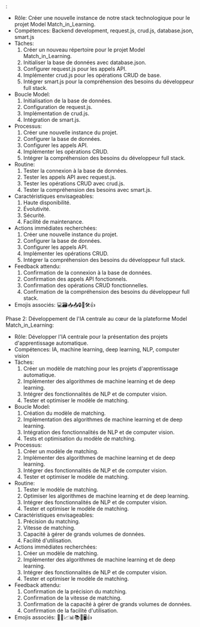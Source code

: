 :
- Rôle: Créer une nouvelle instance de notre stack technologique pour le projet Model Match\_in\_Learning.
- Compétences: Backend development, request.js, crud.js, database.json, smart.js
- Tâches:
	1. Créer un nouveau répertoire pour le projet Model Match\_in\_Learning.
	2. Initialiser la base de données avec database.json.
	3. Configurer request.js pour les appels API.
	4. Implémenter crud.js pour les opérations CRUD de base.
	5. Intégrer smart.js pour la compréhension des besoins du développeur full stack.
- Boucle Model:
	1. Initialisation de la base de données.
	2. Configuration de request.js.
	3. Implémentation de crud.js.
	4. Intégration de smart.js.
- Processus:
	1. Créer une nouvelle instance du projet.
	2. Configurer la base de données.
	3. Configurer les appels API.
	4. Implémenter les opérations CRUD.
	5. Intégrer la compréhension des besoins du développeur full stack.
- Routine:
	1. Tester la connexion à la base de données.
	2. Tester les appels API avec request.js.
	3. Tester les opérations CRUD avec crud.js.
	4. Tester la compréhension des besoins avec smart.js.
- Caractéristiques envisageables:
	1. Haute disponibilité.
	2. Évolutivité.
	3. Sécurité.
	4. Facilité de maintenance.
- Actions immédiates recherchées:
	1. Créer une nouvelle instance du projet.
	2. Configurer la base de données.
	3. Configurer les appels API.
	4. Implémenter les opérations CRUD.
	5. Intégrer la compréhension des besoins du développeur full stack.
- Feedback attendu:
	1. Confirmation de la connexion à la base de données.
	2. Confirmation des appels API fonctionnels.
	3. Confirmation des opérations CRUD fonctionnelles.
	4. Confirmation de la compréhension des besoins du développeur full stack.
- Emojis associés: 💻🗃️📥📤🔒🔧🛠️👍

Phase 2: Développement de l'IA centrale au cœur de la plateforme Model Match\_in\_Learning:
- Rôle: Développer l'IA centrale pour la présentation des projets d'apprentissage automatique.
- Compétences: IA, machine learning, deep learning, NLP, computer vision
- Tâches:
	1. Créer un modèle de matching pour les projets d'apprentissage automatique.
	2. Implémenter des algorithmes de machine learning et de deep learning.
	3. Intégrer des fonctionnalités de NLP et de computer vision.
	4. Tester et optimiser le modèle de matching.
- Boucle Model:
	1. Création du modèle de matching.
	2. Implémentation des algorithmes de machine learning et de deep learning.
	3. Intégration des fonctionnalités de NLP et de computer vision.
	4. Tests et optimisation du modèle de matching.
- Processus:
	1. Créer un modèle de matching.
	2. Implémenter des algorithmes de machine learning et de deep learning.
	3. Intégrer des fonctionnalités de NLP et de computer vision.
	4. Tester et optimiser le modèle de matching.
- Routine:
	1. Tester le modèle de matching.
	2. Optimiser les algorithmes de machine learning et de deep learning.
	3. Intégrer des fonctionnalités de NLP et de computer vision.
	4. Tester et optimiser le modèle de matching.
- Caractéristiques envisageables:
	1. Précision du matching.
	2. Vitesse de matching.
	3. Capacité à gérer de grands volumes de données.
	4. Facilité d'utilisation.
- Actions immédiates recherchées:
	1. Créer un modèle de matching.
	2. Implémenter des algorithmes de machine learning et de deep learning.
	3. Intégrer des fonctionnalités de NLP et de computer vision.
	4. Tester et optimiser le modèle de matching.
- Feedback attendu:
	1. Confirmation de la précision du matching.
	2. Confirmation de la vitesse de matching.
	3. Confirmation de la capacité à gérer de grands volumes de données.
	4. Confirmation de la facilité d'utilisation.
- Emojis associés: 🧠🔬📈📊📚👀🖥️👍